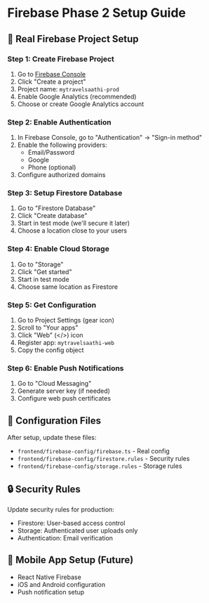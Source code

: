 # Firebase Phase 2 Setup Guide

## 🚀 Real Firebase Project Setup

### Step 1: Create Firebase Project
1. Go to [Firebase Console](https://console.firebase.google.com/)
2. Click "Create a project"
3. Project name: `mytravelsaathi-prod`
4. Enable Google Analytics (recommended)
5. Choose or create Google Analytics account

### Step 2: Enable Authentication
1. In Firebase Console, go to "Authentication" → "Sign-in method"
2. Enable the following providers:
   - Email/Password
   - Google
   - Phone (optional)
3. Configure authorized domains

### Step 3: Setup Firestore Database
1. Go to "Firestore Database"
2. Click "Create database"
3. Start in test mode (we'll secure it later)
4. Choose a location close to your users

### Step 4: Enable Cloud Storage
1. Go to "Storage"
2. Click "Get started"
3. Start in test mode
4. Choose same location as Firestore

### Step 5: Get Configuration
1. Go to Project Settings (gear icon)
2. Scroll to "Your apps"
3. Click "Web" (</>) icon
4. Register app: `mytravelsaathi-web`
5. Copy the config object

### Step 6: Enable Push Notifications
1. Go to "Cloud Messaging"
2. Generate server key (if needed)
3. Configure web push certificates

## 🔧 Configuration Files

After setup, update these files:
- `frontend/firebase-config/firebase.ts` - Real config
- `frontend/firebase-config/firestore.rules` - Security rules
- `frontend/firebase-config/storage.rules` - Storage rules

## 🔒 Security Rules

Update security rules for production:
- Firestore: User-based access control
- Storage: Authenticated user uploads only
- Authentication: Email verification

## 📱 Mobile App Setup (Future)
- React Native Firebase
- iOS and Android configuration
- Push notification setup

